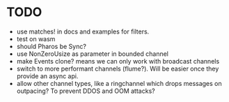 # TODO

- use matches! in docs and examples for filters.
- test on wasm
- should Pharos be Sync?
- use NonZeroUsize as parameter in bounded channel
- make Events clone? means we can only work with broadcast channels
- switch to more performant channels (flume?). Will be easier once they provide an async api.
- allow other channel types, like a ringchannel which drops messages on outpacing? To prevent DDOS and OOM attacks?


